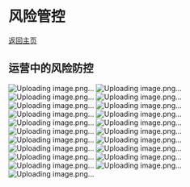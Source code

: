 # 风险管控
[返回主页](/)

## 运营中的风险防控

![Uploading image.png…]()
![Uploading image.png…]()
![Uploading image.png…]()
![Uploading image.png…]()
![Uploading image.png…]()
![Uploading image.png…]()
![Uploading image.png…]()
![Uploading image.png…]()
![Uploading image.png…]()
![Uploading image.png…]()
![Uploading image.png…]()
![Uploading image.png…]()
![Uploading image.png…]()
![Uploading image.png…]()
![Uploading image.png…]()
![Uploading image.png…]()
![Uploading image.png…]()
![Uploading image.png…]()
![Uploading image.png…]()
![Uploading image.png…]()
![Uploading image.png…]()

